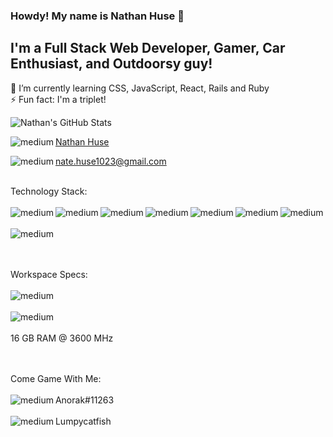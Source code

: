 ### Howdy! My name is Nathan Huse 👋

## I'm a Full Stack Web Developer, Gamer, Car Enthusiast, and Outdoorsy guy!

🌱 I’m currently learning CSS, JavaScript, React, Rails and Ruby <br>
⚡ Fun fact: I'm a triplet! <br>

<img align="center" alt="Nathan's GitHub Stats" src="https://github-readme-stats-1-lilac.vercel.app//api?username=Nhuse&show_icons=true&hide_border=true" />
<br>

<img align="left" alt="medium" src="https://img.shields.io/badge/LinkedIn-0077B5?style=for-the-badge&logo=linkedin&logoColor=white" /> [Nathan Huse](https://www.linkedin.com/in/nathan-huse-64a52016b/)

<img align="left" alt="medium" src="https://img.shields.io/badge/Gmail-D14836?style=for-the-badge&logo=gmail&logoColor=white" />       <nate.huse1023@gmail.com> <br><br>

Technology Stack: <br><br>
<img align="left" alt="medium" src="https://img.shields.io/badge/HTML5-E34F26?style=for-the-badge&logo=html5&logoColor=white" /> <img align="left" alt="medium" src="https://img.shields.io/badge/CSS3-1572B6?style=for-the-badge&logo=css3&logoColor=white" /> <img align="left" alt="medium" src="https://img.shields.io/badge/JavaScript-323330?style=for-the-badge&logo=javascript&logoColor=F7DF1E" /> <img align="left" alt="medium" src="https://img.shields.io/badge/Ruby-CC342D?style=for-the-badge&logo=ruby&logoColor=white" /> <img align="left" alt="medium" src="https://img.shields.io/badge/PostgreSQL-316192?style=for-the-badge&logo=postgresql&logoColor=white" /> <img align="left" alt="medium" src="https://img.shields.io/badge/SQLite-07405E?style=for-the-badge&logo=sqlite&logoColor=white" />  <img align="left" alt="medium" src="https://img.shields.io/badge/React-20232A?style=for-the-badge&logo=react&logoColor=61DAFB" /> <br><br> <img align="left" alt="medium" src="https://img.shields.io/badge/Ruby_on_Rails-CC0000?style=for-the-badge&logo=ruby-on-rails&logoColor=white" /> <br><br><br>

Workspace Specs: <br><br>
<img align="left" alt="medium" src="https://img.shields.io/badge/AMD-Ryzen_5_5600X-ED1C24?style=for-the-badge&logo=amd&logoColor=white" /> <br><br>
<img align="left" alt="medium" src="https://img.shields.io/badge/NVIDIA-EVGA_FTW3_Ultra_Gaming_RTX_3080-76B900?style=for-the-badge&logo=nvidia&logoColor=white" /> <br><br>
16 GB RAM @ 3600 MHz <br><br><br>

Come Game With Me: <br><br>
<img align="left" alt="medium" src="https://img.shields.io/badge/Battle.net-148EFF?style=for-the-badge&logo=Battle.net&logoColor=white" /> Anorak#11263 <br><br>
<img align="left" alt="medium" src="https://img.shields.io/badge/Steam-000000?style=for-the-badge&logo=steam&logoColor=white" /> Lumpycatfish <br><br>
